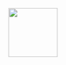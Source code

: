 

<div id="header" align="center">
  <img src="https://media.giphy.com/media/VLzbEtlbwJUFljcRbf/giphy.gif" width="100"/>
</div>
